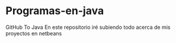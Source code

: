 # Programas-en-java
GitHub To Java
En este repositorio iré subiendo todo acerca de mis proyectos en netbeans
